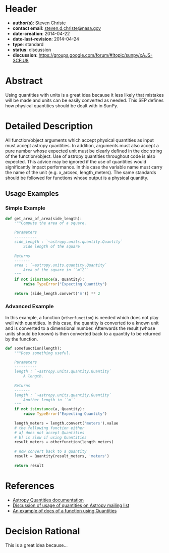 # Header
* **author(s)**: Steven Christe
* **contact email**: steven.d.christe@nasa.gov
* **date-creation**: 2014-04-22
* **date-last-revision**: 2014-04-24
* **type**: standard
* **status**: discussion
* **discussion**: https://groups.google.com/forum/#!topic/sunpy/xAJS-3CFIU8

# Abstract
Using quantities with units is a great idea because it less likely that mistakes
will be made and units can be easily converted as needed. This SEP defines how physical
quantities should be dealt with in SunPy.

# Detailed Description
All function/object arguments which accept physical quantities as input must accept 
astropy quantities. In addition, arguments
must also accept a pure number whose expected unit must be clearly defined in the 
doc string of the function/object. Use of astropy quantities 
throughout code is also expected. This advice may be ignored if the use of quantities
would significantly impact performance. In this case the variable name must carry
the name of the unit (e.g. x_arcsec, length_meters). The same standards should be 
followed for functions whose output is a physical quantity.

## Usage Examples

### Simple Example

```python
def get_area_of_area(side_length):
    """Compute the area of a square.

    Parameters
    ----------
    side_length : `~astropy.units.quantity.Quantity`
        Side length of the square
    
    Returns
    -------
    area : `~astropy.units.quantity.Quantity`
        Area of the square in ``m^2``
    """
    if not isinstance(a, Quantity):
        raise TypeError("Expecting Quantity")
    
    return (side_length.convert('m')) ** 2
```

### Advanced Example

In this example, a function (`otherfunction`) is needed which does not play
well with quantities. In this case, the quantity is converted to a known unit and
is converted to a dimensional number. Afterwards the result (whose units should be known)
is then converted back to a quantity to be returned by the function.

```python
def somefunction(length):
    """Does something useful.

    Parameters
    ----------
    length : `~astropy.units.quantity.Quantity`
        A length.
    
    Returns
    -------
    length : `~astropy.units.quantity.Quantity`
        Another length in ``m``
    """
    if not isinstance(a, Quantity):
        raise TypeError("Expecting Quantity")
    
    length_meters = length.convert('meters').value
    # the following function either
    # a] does not accept Quantities
    # b] is slow if using Quantities
    result_meters = otherfunction(length_meters)
    
    # now convert back to a quantity
    result = Quantity(result_meters, 'meters')
    
    return result
```



# References
* [Astropy Quantities documentation](http://astropy.readthedocs.org/en/latest/units/)
* [Discussion of usage of quantities on Astropy mailing list](https://groups.google.com/forum/#!topic/astropy-dev/ZDRZNUiOPBM/discussio)
* [An example of docs of a function using Quantities](https://gammapy.readthedocs.org/en/latest/api/gammapy.spectrum.cosmic_ray_flux.html#gammapy.spectrum.cosmic_ray_flux)

# Decision Rational
This is a great idea because...